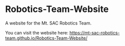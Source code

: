 # Robotics-Team-Website
A website for the Mt. SAC Robotics Team.

You can visit the website here: https://mt-sac-robotics-team.github.io/Robotics-Team-Website/
